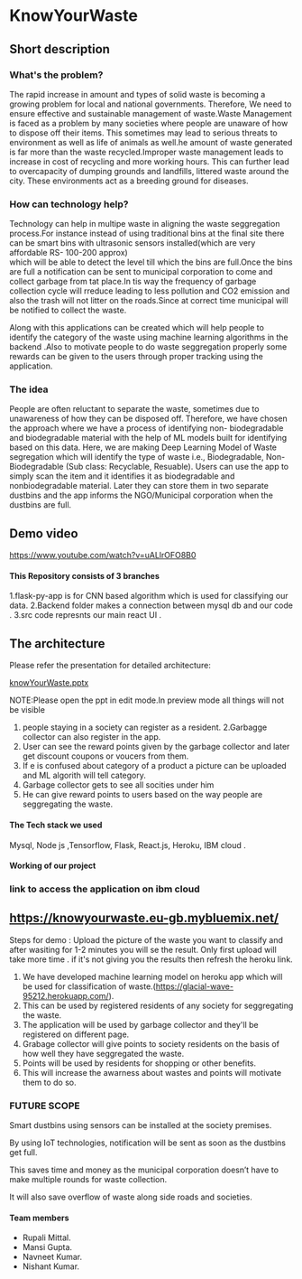 # KnowYourWaste

## Short description

### What's the problem?

The rapid increase in amount and types of solid waste is becoming a growing problem for local and national governments. Therefore, We need to ensure effective and sustainable management of waste.Waste Management is faced as a problem by many societies where people are unaware of how to dispose off their items. This sometimes may lead to serious threats to environment as well as life of animals as well.he amount of waste generated is far more than the waste recycled.Improper waste management leads to increase in cost of recycling and more working hours.
This can further lead to overcapacity of dumping grounds and landfills, littered waste around the city. 
These environments act as a breeding ground for diseases.

### How can technology help?

Technology can help in multipe waste in aligning the waste seggregation process.For instance instead of using traditional bins at the final site there can be smart bins with ultrasonic sensors installed(which are very affordable RS- 100-200 approx)  
which will be able to detect the level till which the bins are full.Once the bins are full a notification can be sent to municipal corporation to come and collect garbage from tat place.In tis way the frequency of garbage collection cycle will rreduce leading to less pollution and CO2 emission and also the trash will not litter on the roads.Since at correct time municipal will be notified to collect the waste.

Along with this applications can be created which will help people to identify the category of the waste using machine learning algorithms in the backend .Also to motivate people to do waste seggregation properly some rewards can be given to the users through proper tracking using the application.


### The idea

People are often reluctant to separate the waste, sometimes due to unawareness of how they can be disposed off.
Therefore, we have chosen the approach where we have a process of identifying non- biodegradable and biodegradable material with the help of ML models built for identifying based on this data. 
Here, we are making Deep Learning Model of Waste segregation which will identify the type of waste i.e., Biodegradable, Non-Biodegradable (Sub class: Recyclable, Resuable).
Users can use the app to simply scan the item and it identifies it as biodegradable and nonbiodegradable material. 
Later they can store them in two separate dustbins and the app informs the NGO/Municipal corporation when the dustbins are full. 


## Demo video

https://www.youtube.com/watch?v=uALlrOFO8B0


#### This Repository consists of 3 branches 

1.flask-py-app is for CNN based algorithm which is used for classifying our data.
2.Backend folder makes a connection between mysql db and our code .
3.src code represnts our main react UI .

## The architecture

Please refer the presentation for detailed architecture:


[knowYourWaste.pptx](https://github.com/Navneetkum/Wit-hackathon-knowyourwaste/files/6711557/knowYourWaste.pptx)


NOTE:Please open the ppt in edit mode.In preview mode all things will not be visible 

1. people staying in a society can register as a resident.
2.Garbagge collector can also register in the app.
3. User can see the reward points given by the garbage collector and later get discount coupons or voucers from them.
4. If e is confused about category of a product a picture can be uploaded and ML algorith will tell category.
3. Garbage collector gets to see all socities under him
4. He can give reward points to users based on the way people are seggregating the waste.

    
#### The Tech stack we used
Mysql, Node js ,Tensorflow, Flask, React.js, Heroku, IBM cloud .

#### Working of our project
### link to access the application on ibm cloud 
## https://knowyourwaste.eu-gb.mybluemix.net/
Steps for demo : Upload the picture of the waste you want to classify and after wasiting for 1-2 minutes you will se the result.
Only first upload will take more time . if it's not giving you the results then refresh the heroku link.
1. We have developed machine learning model on heroku app which will be used for classification of waste.(https://glacial-wave-95212.herokuapp.com/).
2. This can be used by registered residents of any society for seggregating the waste.
3. The application will be used by garbage collector and they'll be registered on different page.
4. Grabage collector will give points to society residents on the basis of how well they have seggregated the waste.
5. Points will be used by residents for shopping or other benefits.
6. This will increase the awarness about wastes and points will motivate them to do so.

### FUTURE SCOPE

Smart dustbins using sensors can be installed at the society premises. 

By using IoT technologies, notification will be sent as soon as the dustbins get full.

This saves time and money as the municipal corporation doesn’t have to make multiple rounds for waste collection.

It will also save overflow of waste along side roads and societies. 


#### Team members 

- Rupali Mittal.      
- Mansi Gupta.
- Navneet Kumar.
- Nishant Kumar. 
 


